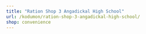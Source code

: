 ```yaml
---
title: "Ration Shop 3 Angadickal High School"
url: /kodumon/ration-shop-3-angadickal-high-school/
shop: convenience
---
```

